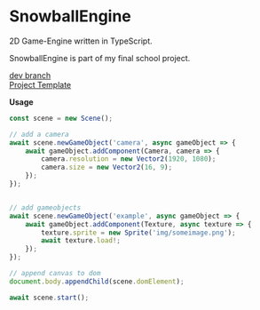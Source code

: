 # SnowballEngine

2D Game-Engine written in TypeScript.

SnowballEngine is part of my final school project.

[dev branch](https://github.com/MatsThieme/SnowballEngine/tree/dev)
<br>
[Project Template](https://github.com/MatsThieme/SnowballEngineTemplate)

    
<b>Usage</b>
```TypeScript
const scene = new Scene();

// add a camera
await scene.newGameObject('camera', async gameObject => {
    await gameObject.addComponent(Camera, camera => {
        camera.resolution = new Vector2(1920, 1080);
        camera.size = new Vector2(16, 9);
    });
});


// add gameobjects
await scene.newGameObject('example', async gameObject => {
    await gameObject.addComponent(Texture, async texture => {
        texture.sprite = new Sprite('img/someimage.png');
        await texture.load!;
    });
});

// append canvas to dom
document.body.appendChild(scene.domElement);

await scene.start();
```
